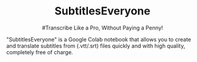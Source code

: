<div align="center">

<h1>SubtitlesEveryone</h1>
#Transcribe Like a Pro, Without Paying a Penny!<br>
</div>


"SubtitlesEveryone" is a Google Colab notebook that allows you to create and translate subtitles from (.vtt/.srt) files quickly and with high quality, completely free of charge.
